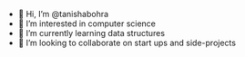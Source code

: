- 👋 Hi, I’m @tanishabohra
- 👀 I’m interested in computer science
- 🌱 I’m currently learning data structures
- 💞️ I’m looking to collaborate on start ups and side-projects


<!---
tanishabohra/tanishabohra is a ✨ special ✨ repository because its `README.md` (this file) appears on your GitHub profile.
You can click the Preview link to take a look at your changes.
--->
